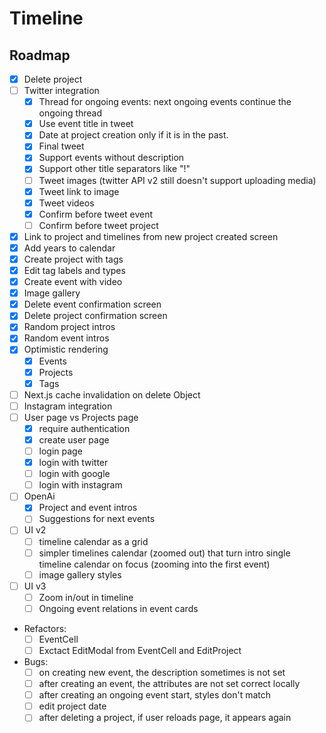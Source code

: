 # Timeline

## Roadmap

- [x] Delete project
- [ ] Twitter integration
  - [x] Thread for ongoing events: next ongoing events continue the ongoing thread
  - [x] Use event title in tweet
  - [x] Date at project creation only if it is in the past.
  - [x] Final tweet
  - [x] Support events without description
  - [x] Support other title separators like "!"
  - [ ] Tweet images (twitter API v2 still doesn't support uploading media)
  - [x] Tweet link to image
  - [x] Tweet videos
  - [x] Confirm before tweet event
  - [ ] Confirm before tweet project
- [x] Link to project and timelines from new project created screen
- [x] Add years to calendar
- [x] Create project with tags
- [x] Edit tag labels and types
- [x] Create event with video
- [x] Image gallery
- [x] Delete event confirmation screen
- [x] Delete project confirmation screen
- [x] Random project intros
- [x] Random event intros
- [x] Optimistic rendering
  - [x] Events
  - [x] Projects
  - [x] Tags
- [ ] Next.js cache invalidation on delete Object
- [ ] Instagram integration
- [ ] User page vs Projects page
  - [x] require authentication
  - [x] create user page
  - [ ] login page
  - [x] login with twitter
  - [ ] login with google
  - [ ] login with instagram
- [ ] OpenAi
  - [x] Project and event intros
  - [ ] Suggestions for next events
- [ ] UI v2
  - [ ] timeline calendar as a grid
  - [ ] simpler timelines calendar (zoomed out) that turn intro single timeline calendar on focus (zooming into the first event)
  - [ ] image gallery styles
- [ ] UI v3
  - [ ] Zoom in/out in timeline
  - [ ] Ongoing event relations in event cards

- Refactors:
  - [ ] EventCell
  - [ ] Exctact EditModal from EventCell and EditProject

- Bugs:
  - [ ] on creating new event, the description sometimes is not set
  - [ ] after creating an event, the attributes are not set correct locally
  - [ ] after creating an ongoing event start, styles don't match
  - [ ] edit project date
  - [ ] after deleting a project, if user reloads page, it appears again
